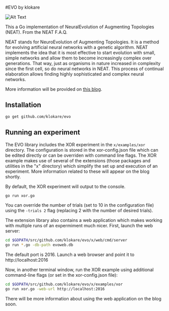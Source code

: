 #EVO by klokare

![Alt Text](https://github.com/klokare/evo/raw/master/gopher.png)

This a Go implementation of NeuralEvolution of Augmenting Topologies (NEAT). From the NEAT F.A.Q.

NEAT stands for NeuroEvolution of Augmenting Topologies. It is a method for evolving artificial neural networks with a genetic algorithm. NEAT implements the idea that it is most effective to start evolution with small, simple networks and allow them to become increasingly complex over generations. That way, just as organisms in nature increased in complexity since the first cell, so do neural networks in NEAT. This process of continual elaboration allows finding highly sophisticated and complex neural networks.

More information will be provided on [this blog](https://medium.com/@hummerb/evo-by-klokare-new-library-same-concept-9eff96126ec0#.rywgvow3a).

## Installation

```bash
go get github.com/klokare/evo
```

## Running an experiment
The EVO library includes the XOR experiment in the `x/examples/xor` directory. The configuration is stored in the xor-config.json file which can be edited directly or can be overriden with command line flags. The XOR example makes use of several of the extensions (those packages and utilities in the "x" directory) which simplify the set up and execution of an experiment. More information related to these will appear on the blog shortly. 

By default, the XOR experiment will output to the console.
```bash
go run xor.go
```

You can override the number of trials (set to 10 in the configuration file) using the `-trials 2` flag (replacing 2 with the number of desired trials).

The extension library also contains a web application which makes working with multiple runs of an expermiment much nicer. First, launch the web server:
```bash
cd $GOPATH/src/github.com/klokare/evo/x/web/cmd/server
go run *.go -db-path evoweb.db
```

The default port is 2016. Launch a web browser and point it to http://localhost:2016

Now, in another terminal window, run the XOR example using additional command-line flags (or set in the xor-config.json file):
```bash
cd $GOPATH/src/github.com/klokare/evo/x/examples/xor
go run xor.go -web-url http://localhost:2016
```

There will be more information about using the web application on the blog soon.